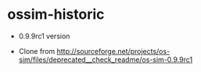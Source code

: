 ossim-historic
==============

* 0.9.9rc1 version

* Clone from http://sourceforge.net/projects/os-sim/files/deprecated__check_readme/os-sim-0.9.9rc1

